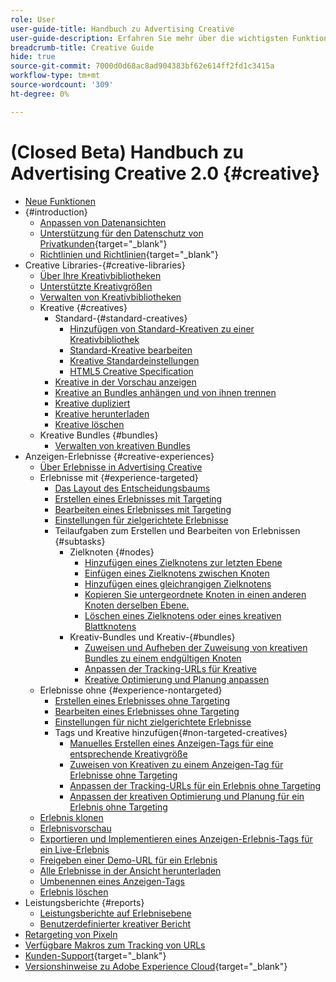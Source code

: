 ```yaml
---
role: User
user-guide-title: Handbuch zu Advertising Creative
user-guide-description: Erfahren Sie mehr über die wichtigsten Funktionen, Aufgaben, Einstellungen und anderen Ressourcen, die für die Verwendung von Advertising Creative erforderlich sind.
breadcrumb-title: Creative Guide
hide: true
source-git-commit: 7000d0d68ac8ad904383bf62e614ff2fd1c3415a
workflow-type: tm+mt
source-wordcount: '309'
ht-degree: 0%

---
```



# (Closed Beta) Handbuch zu Advertising Creative 2.0 {#creative}

+ [Neue Funktionen](/help/creative/home.md)
+ {#introduction}
   + [Anpassen von Datenansichten](/help/creative/introduction/customize-data-views.md)
   + [Unterstützung für den Datenschutz von Privatkunden](https://experienceleague.adobe.com/docs/advertising/privacy/home.html){target="_blank"}<!-- This is a duplicate link to this file, so using an absolute link here instead of a relative link. Github doesn't allow duplicate links via relative links. -->
   + [Richtlinien und Richtlinien](https://experienceleague.adobe.com/docs/advertising/privacy/home.html){target="_blank"}<!-- This is a duplicate link to this file, so using an absolute link here instead of a relative link. Github doesn't allow duplicate links via relative links. -->
+ Creative Libraries-{#creative-libraries}
   + [Über Ihre Kreativbibliotheken](/help/creative/creative-libraries/creative-libraries-about.md)
   + [Unterstützte Kreativgrößen](/help/creative/creative-libraries/creative-sizes.md)
   + [Verwalten von Kreativbibliotheken](/help/creative/creative-libraries/creative-library-manage.md)
   + Kreative {#creatives}
      + Standard-{#standard-creatives}
         + [Hinzufügen von Standard-Kreativen zu einer Kreativbibliothek](/help/creative/creative-libraries/creative-add-standard.md)
         + [Standard-Kreative bearbeiten](/help/creative/creative-libraries/creative-edit-standard.md)
         + [Kreative Standardeinstellungen](/help/creative/creative-libraries/creative-settings-standard.md)
         + [HTML5 Creative Specification](/help/creative/creative-libraries/html5-creative-specification.md)
      + [Kreative in der Vorschau anzeigen](/help/creative/creative-libraries/creative-preview.md)
      + [Kreative an Bundles anhängen und von ihnen trennen](/help/creative/creative-libraries/creative-attach-detach-bundles.md)
      + [Kreative dupliziert](/help/creative/creative-libraries/creative-duplicate.md)
      + [Kreative herunterladen](/help/creative/creative-libraries/creative-download.md)
      + [Kreative löschen](/help/creative/creative-libraries/creative-delete.md)
   + Kreative Bundles {#bundles}
      + [Verwalten von kreativen Bundles](/help/creative/creative-libraries/bundle-manage.md)
+ Anzeigen-Erlebnisse {#creative-experiences}
   + [Über Erlebnisse in Advertising Creative](/help/creative/experiences/experience-about.md)
   + Erlebnisse mit {#experience-targeted}
      + [Das Layout des Entscheidungsbaums](/help/creative/experiences/experience-decision-tree.md)
      + [Erstellen eines Erlebnisses mit Targeting](/help/creative/experiences/experience-create-targeting.md)
      + [Bearbeiten eines Erlebnisses mit Targeting](/help/creative/experiences/experience-edit-targeting.md)
      + [Einstellungen für zielgerichtete Erlebnisse](/help/creative/experiences/experience-settings-targeting.md)
      + Teilaufgaben zum Erstellen und Bearbeiten von Erlebnissen {#subtasks}
         + Zielknoten {#nodes}
            + [Hinzufügen eines Zielknotens zur letzten Ebene](/help/creative/experiences/experience-target-node-add-final.md)
            + [Einfügen eines Zielknotens zwischen Knoten](/help/creative/experiences/experience-target-node-add-inner.md)
            + [Hinzufügen eines gleichrangigen Zielknotens](/help/creative/experiences/experience-target-node-add-sibling.md)
            + [Kopieren Sie untergeordnete Knoten in einen anderen Knoten derselben Ebene.](/help/creative/experiences/experience-target-node-copy.md)
            + [Löschen eines Zielknotens oder eines kreativen Blattknotens](/help/creative/experiences/experience-target-node-delete.md)
         + Kreativ-Bundles und Kreativ-{#bundles}
            + [Zuweisen und Aufheben der Zuweisung von kreativen Bundles zu einem endgültigen Knoten](/help/creative/experiences/experience-assign-creative-bundles.md)
            + [Anpassen der Tracking-URLs für Kreative](/help/creative/experiences/experience-tracking-urls-targeting.md)
            + [Kreative Optimierung und Planung anpassen](/help/creative/experiences/experience-optimization-scheduling-targeting.md)
   + Erlebnisse ohne {#experience-nontargeted}
      + [Erstellen eines Erlebnisses ohne Targeting](/help/creative/experiences/experience-create-no-targeting.md)
      + [Bearbeiten eines Erlebnisses ohne Targeting](/help/creative/experiences/experience-edit-no-targeting.md)
      + [Einstellungen für nicht zielgerichtete Erlebnisse](/help/creative/experiences/experience-settings-no-targeting.md)
      + Tags und Kreative hinzufügen{#non-targeted-creatives}
         + [Manuelles Erstellen eines Anzeigen-Tags für eine entsprechende Kreativgröße](/help/creative/experiences/experience-tag-create-manually.md)
         + [Zuweisen von Kreativen zu einem Anzeigen-Tag für Erlebnisse ohne Targeting](/help/creative/experiences/experience-tag-assign-creatives.md)
         + [Anpassen der Tracking-URLs für ein Erlebnis ohne Targeting](/help/creative/experiences/experience-tracking-urls-no-targeting.md)
         + [Anpassen der kreativen Optimierung und Planung für ein Erlebnis ohne Targeting](/help/creative/experiences/experience-optimization-scheduling-no-targeting.md)
   + [Erlebnis klonen](/help/creative/experiences/experience-clone.md)
   + [Erlebnisvorschau](/help/creative/experiences/experience-preview.md)
   + [Exportieren und Implementieren eines Anzeigen-Erlebnis-Tags für ein Live-Erlebnis](/help/creative/experiences/experience-tag-export.md)
   + [Freigeben einer Demo-URL für ein Erlebnis](/help/creative/experiences/experience-share-demo-url.md)
   + [Alle Erlebnisse in der Ansicht herunterladen](/help/creative/experiences/experience-download-view.md)
   + [Umbenennen eines Anzeigen-Tags](/help/creative/experiences/experience-tag-rename.md)
   + [Erlebnis löschen](/help/creative/experiences/experience-delete.md)
+ Leistungsberichte {#reports}
   + [Leistungsberichte auf Erlebnisebene](/help/creative/experiences/experience-performance-details.md)
   + [Benutzerdefinierter kreativer Bericht](/help/creative/report-custom-creative.md)
+ [Retargeting von Pixeln](/help/creative/pixels/retargeting-pixel-manage.md)
+ [Verfügbare Makros zum Tracking von URLs](/help/creative/creative-macros.md)
+ [Kunden-Support](https://experienceleague.adobe.com/home?support-tab=home#support){target="_blank"}
+ [Versionshinweise zu Adobe Experience Cloud](https://experienceleague.adobe.com/docs/release-notes/experience-cloud/current.html){target="_blank"}
